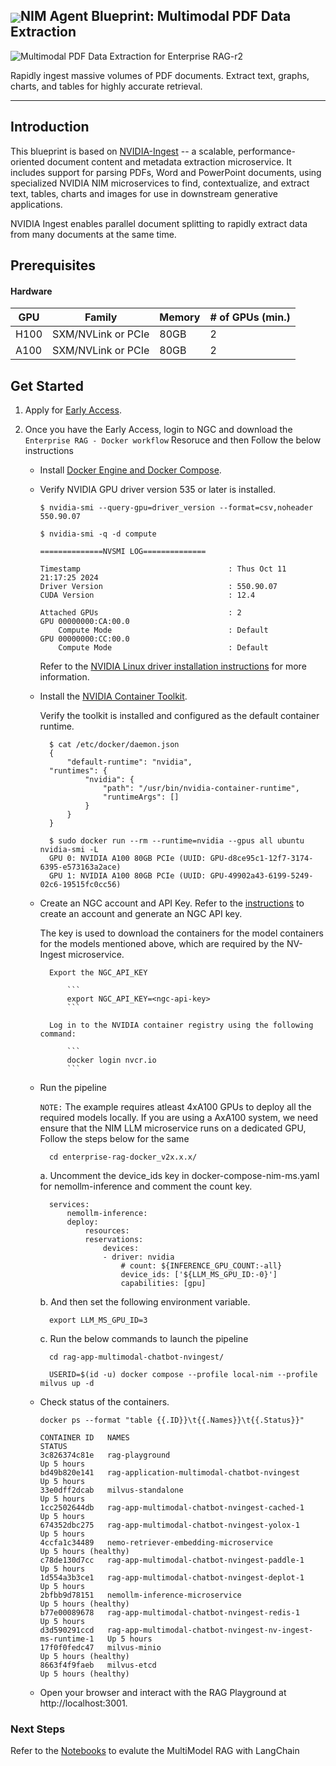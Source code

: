 <h2><img align="center" src="https://github.com/user-attachments/assets/cbe0d62f-c856-4e0b-b3ee-6184b7c4d96f">NIM Agent Blueprint: Multimodal PDF Data Extraction</h2>
<p align="center">
  
![Multimodal PDF Data Extraction for Enterprise RAG-r2](https://github.com/user-attachments/assets/3f33a00b-0d72-4221-a250-04771cb703cc)

</p>

Rapidly ingest massive volumes of PDF documents. Extract text, graphs, charts, and tables for highly accurate retrieval.
<hr>

## Introduction

This blueprint is based on [NVIDIA-Ingest](https://github.com/NVIDIA/nv-ingest) -- a scalable, performance-oriented document content and metadata extraction microservice. It includes support for parsing PDFs, Word and PowerPoint documents, using specialized NVIDIA NIM microservices to find, contextualize, and extract text, tables, charts and images for use in downstream generative applications.

NVIDIA Ingest enables parallel document splitting to rapidly extract data from many documents at the same time.

## Prerequisites

#### Hardware

| GPU | Family | Memory | # of GPUs (min.) |
| ------ | ------ | ------ | ------ |
| H100 | SXM/NVLink or PCIe | 80GB | 2 |
| A100 | SXM/NVLink or PCIe | 80GB | 2 |

## Get Started

1. Apply for [Early Access](https://developer.nvidia.com/nemo-microservices).
2. Once you have the Early Access, login to NGC and download the `Enterprise RAG - Docker workflow` Resoruce and then Follow the below instructions 

    * Install [Docker Engine and Docker Compose](https://docs.docker.com/engine/install/ubuntu/).

    * Verify NVIDIA GPU driver version 535 or later is installed.

        ```
        $ nvidia-smi --query-gpu=driver_version --format=csv,noheader
        550.90.07

        $ nvidia-smi -q -d compute

        ==============NVSMI LOG==============

        Timestamp                                 : Thus Oct 11 21:17:25 2024
        Driver Version                            : 550.90.07
        CUDA Version                              : 12.4

        Attached GPUs                             : 2
        GPU 00000000:CA:00.0
            Compute Mode                          : Default
        GPU 00000000:CC:00.0
            Compute Mode                          : Default
        ```

        Refer to the [NVIDIA Linux driver installation instructions](https://docs.nvidia.com/datacenter/tesla/tesla-installation-notes/index.html) for more information.

    * Install the [NVIDIA Container Toolkit](https://docs.nvidia.com/datacenter/cloud-native/container-toolkit/latest/install-guide.html).

        Verify the toolkit is installed and configured as the default container runtime.

            
            $ cat /etc/docker/daemon.json
            {
                "default-runtime": "nvidia",
            "runtimes": {
                    "nvidia": {
                        "path": "/usr/bin/nvidia-container-runtime",
                        "runtimeArgs": []
                    }
                }
            }

            $ sudo docker run --rm --runtime=nvidia --gpus all ubuntu nvidia-smi -L
            GPU 0: NVIDIA A100 80GB PCIe (UUID: GPU-d8ce95c1-12f7-3174-6395-e573163a2ace)
            GPU 1: NVIDIA A100 80GB PCIe (UUID: GPU-49902a43-6199-5249-02c6-19515fc0cc56)
            

    * Create an NGC account and API Key. Refer to the [instructions](https://docs.nvidia.com/ngc/gpu-cloud/ngc-overview/index.html) to create an account and generate an NGC API key.
    
        The key is used to download the containers for the model containers for the models mentioned above, which are required by the NV-Ingest microservice.

            Export the NGC_API_KEY

                ```
                export NGC_API_KEY=<ngc-api-key>
                ```

            Log in to the NVIDIA container registry using the following command:

                ```
                docker login nvcr.io
                ```

    * Run the pipeline 

        `NOTE:` The example requires atleast 4xA100 GPUs to deploy all the required models locally. If you are using a AxA100 system, we need ensure that the NIM LLM microservice runs on a dedicated GPU, Follow the steps below for the same

            
            cd enterprise-rag-docker_v2x.x.x/
            
        a. Uncomment the device_ids key in docker-compose-nim-ms.yaml for nemollm-inference and comment the count key.
            
            services:
                nemollm-inference:
                deploy:
                    resources:
                    reservations:
                        devices:
                        - driver: nvidia
                            # count: ${INFERENCE_GPU_COUNT:-all}
                            device_ids: ['${LLM_MS_GPU_ID:-0}']
                            capabilities: [gpu]

        b. And then set the following environment variable.
                
            export LLM_MS_GPU_ID=3
            
        c. Run the below commands to launch the pipeline

            cd rag-app-multimodal-chatbot-nvingest/
        
            USERID=$(id -u) docker compose --profile local-nim --profile milvus up -d
        
    * Check status of the containers.

        ```
        docker ps --format "table {{.ID}}\t{{.Names}}\t{{.Status}}"

        CONTAINER ID   NAMES                                                        STATUS
        3c826374c81e   rag-playground                                               Up 5 hours
        bd49b820e141   rag-application-multimodal-chatbot-nvingest                  Up 5 hours
        33e0dff2dcab   milvus-standalone                                            Up 5 hours
        1cc2502644db   rag-app-multimodal-chatbot-nvingest-cached-1                 Up 5 hours
        674352dbc275   rag-app-multimodal-chatbot-nvingest-yolox-1                  Up 5 hours
        4ccfa1c34489   nemo-retriever-embedding-microservice                        Up 5 hours (healthy)
        c78de130d7cc   rag-app-multimodal-chatbot-nvingest-paddle-1                 Up 5 hours
        1d554a3b3ce1   rag-app-multimodal-chatbot-nvingest-deplot-1                 Up 5 hours
        2bfbb9d78151   nemollm-inference-microservice                               Up 5 hours (healthy)
        b77e00089678   rag-app-multimodal-chatbot-nvingest-redis-1                  Up 5 hours
        d3d590291ccd   rag-app-multimodal-chatbot-nvingest-nv-ingest-ms-runtime-1   Up 5 hours
        17f0f0fedc47   milvus-minio                                                 Up 5 hours (healthy)
        8663f4f9faeb   milvus-etcd                                                  Up 5 hours (healthy)
        ```

    * Open your browser and interact with the RAG Playground at http://localhost:3001.

### Next Steps

Refer to the [Notebooks](./notebooks) to evalute the  MultiModel RAG with LangChain